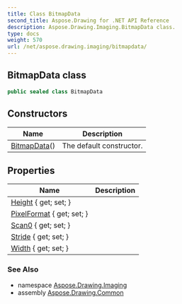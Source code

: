 ```yaml
---
title: Class BitmapData
second_title: Aspose.Drawing for .NET API Reference
description: Aspose.Drawing.Imaging.BitmapData class. 
type: docs
weight: 570
url: /net/aspose.drawing.imaging/bitmapdata/
---
```

## BitmapData class

```csharp
public sealed class BitmapData
```

## Constructors

| Name | Description |
| --- | --- |
| [BitmapData](bitmapdata/)() | The default constructor. |

## Properties

| Name | Description |
| --- | --- |
| [Height](../../aspose.drawing.imaging/bitmapdata/height/) { get; set; } |  |
| [PixelFormat](../../aspose.drawing.imaging/bitmapdata/pixelformat/) { get; set; } |  |
| [Scan0](../../aspose.drawing.imaging/bitmapdata/scan0/) { get; set; } |  |
| [Stride](../../aspose.drawing.imaging/bitmapdata/stride/) { get; set; } |  |
| [Width](../../aspose.drawing.imaging/bitmapdata/width/) { get; set; } |  |

### See Also

* namespace [Aspose.Drawing.Imaging](../../aspose.drawing.imaging/)
* assembly [Aspose.Drawing.Common](../../)


